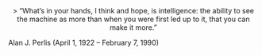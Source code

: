 <div align="center">
> “What’s in your hands, I think and hope, is intelligence: the ability to see the machine as more than when you were first led up to it, that you can make it more.”
</div>

Alan J. Perlis (April 1, 1922 – February 7, 1990)
